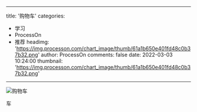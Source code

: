 
---
title: '购物车'
categories: 
 - 学习
 - ProcessOn
 - 推荐
headimg: 'https://img.processon.com/chart_image/thumb/61a1b650e401fd48c0b37b32.png'
author: ProcessOn
comments: false
date: 2022-03-03 10:24:00
thumbnail: 'https://img.processon.com/chart_image/thumb/61a1b650e401fd48c0b37b32.png'
---

<div>   
<img class="thumb" alt="购物车" src="https://img.processon.com/chart_image/thumb/61a1b650e401fd48c0b37b32.png" referrerpolicy="no-referrer">
<p>车</p>  
</div>
            